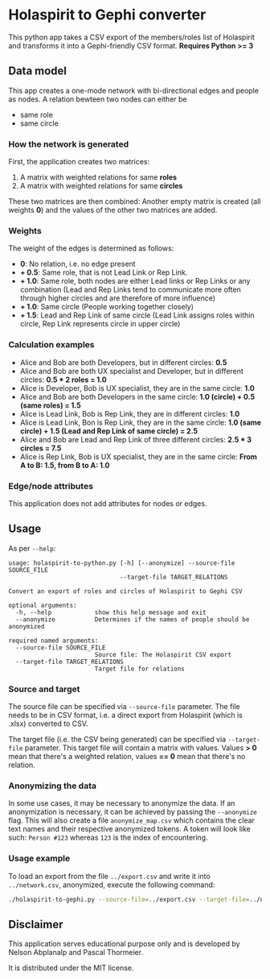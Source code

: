 # Holaspirit to Gephi converter

This python app takes a CSV export of the members/roles list of Holaspirit and transforms it into a Gephi-friendly
CSV format. **Requires Python >= 3**

## Data model

This app creates a one-mode network with bi-directional edges and people as nodes. A relation bewteen two 
nodes can either be

 * same role
 * same circle

### How the network is generated

First, the application creates two matrices:

 1. A matrix with weighted relations for same **roles**
 2. A matrix with weighted relations for same **circles**

These two matrices are then combined: Another empty matrix is created (all weights **0**) and the values of the other 
two matrices are added.

### Weights

The weight of the edges is determined as follows:

 * **0**: No relation, i.e. no edge present
 * **+ 0.5**: Same role, that is not Lead Link or Rep Link.
 * **+ 1.0**: Same role, both nodes are either Lead links or Rep Links or any combination (Lead and Rep Links tend to 
 communicate more often through higher circles and are therefore of more influence)
 * **+ 1.0**: Same circle (People working together closely)
 * **+ 1.5**: Lead and Rep Link of same circle (Lead Link assigns roles within circle, Rep Link represents circle in 
 upper circle)

### Calculation examples

* Alice and Bob are both Developers, but in different circles: **0.5**
* Alice and Bob are both UX specialist and Developer, but in different circles: **0.5 * 2 roles = 1.0**
* Alice is Developer, Bob is UX specialist, they are in the same circle: **1.0**
* Alice and Bob are both Developers in the same circle: **1.0 (circle) + 0.5 (same roles) = 1.5**
* Alice is Lead Link, Bob is Rep Link, they are in different circles: **1.0**
* Alice is Lead Link, Bon is Rep Link, they are in the same circle: **1.0 (same circle) + 1.5 (Lead and Rep  Link of same circle) = 2.5**
* Alice and Bob are Lead and Rep Link of three different circles: **2.5 * 3 circles = 7.5**
* Alice is Rep Link, Bob is UX specialist, they are in the same circle: **From A to B: 1.5, from B to A: 1.0**

### Edge/node attributes

This application does not add attributes for nodes or edges.

## Usage

As per `--help`:

```
usage: holaspirit-to-python.py [-h] [--anonymize] --source-file SOURCE_FILE
                               --target-file TARGET_RELATIONS

Convert an export of roles and circles of Holaspirit to Gephi CSV

optional arguments:
  -h, --help            show this help message and exit
  --anonymize           Determines if the names of people should be anonymized

required named arguments:
  --source-file SOURCE_FILE
                        Source file: The Holaspirit CSV export
  --target-file TARGET_RELATIONS
                        Target file for relations
```

### Source and target

The source file can be specified via `--source-file` parameter. The file needs to be in CSV format, i.e. a direct export 
from Holaspirit (which is .xlsx) converted to CSV.

The target file (i.e. the CSV being generated) can be specified via `--target-file` parameter. This target file will 
contain a matrix with values. Values **> 0** mean that there's a weighted relation, values **== 0** mean that there's 
no relation.

### Anonymizing the data

In some use cases, it may be necessary to anonymize the data. If an anonymization is necessary, it can be achieved by 
passing the `--anonymize` flag. This will also create a file `anonymize_map.csv` which contains the clear text names and 
their respective anonymized tokens. A token will look like such: `Person #123` whereas `123` is the index of 
encountering.


### Usage example

To load an export from the file `../export.csv` and write it into `../network.csv`, anonymized, execute the following 
command:

```bash
./holaspirit-to-gephi.py --source-file=../export.csv --target-file=../network.csv --anonymize
```

## Disclaimer

This application serves educational purpose only and is developed by Nelson Abplanalp and Pascal Thormeier.

It is distributed under the MIT license.
